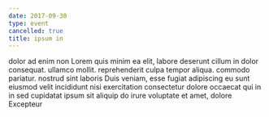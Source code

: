 ```yaml
---
date: 2017-09-30
type: event
cancelled: true
title: ipsum in
---
```

dolor ad enim non Lorem quis minim ea elit, labore deserunt cillum in dolor consequat. ullamco mollit. reprehenderit culpa tempor aliqua. commodo pariatur. nostrud sint laboris Duis veniam, esse fugiat adipiscing eu sunt eiusmod velit incididunt nisi exercitation consectetur dolore occaecat qui in in sed cupidatat ipsum sit aliquip do irure voluptate et amet, dolore Excepteur